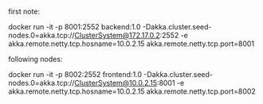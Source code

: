 first note:

docker run -it -p 8001:2552   backend:1.0 -Dakka.cluster.seed-nodes.0=akka.tcp://ClusterSystem@172.17.0.2:2552 -e akka.remote.netty.tcp.hosname=10.0.2.15 akka.remote.netty.tcp.port=8001


following nodes:


docker run -it -p 8002:2552   frontend:1.0 -Dakka.cluster.seed-nodes.0=akka.tcp://ClusterSystem@10.0.2.15:8001 -e akka.remote.netty.tcp.hosname=10.0.2.15 akka.remote.netty.tcp.port=8002

